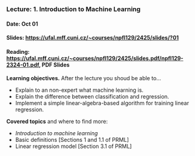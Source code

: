 ### Lecture: 1. Introduction to Machine Learning
#### Date: Oct 01
#### Slides: https://ufal.mff.cuni.cz/~courses/npfl129/2425/slides/?01
#### Reading: https://ufal.mff.cuni.cz/~courses/npfl129/2425/slides.pdf/npfl129-2324-01.pdf, PDF Slides

**Learning objectives.** After the lecture you shoud be able to…

- Explain to an non-expert what machine learning is.
- Explain the difference between classification and regression.
- Implement a simple linear-algebra-based algorithm for training linear regression.

**Covered topics** and where to find more:
- _Introduction to machine learning_
- Basic definitions [Sections 1 and 1.1 of PRML]
- Linear regression model [Section 3.1 of PRML]

